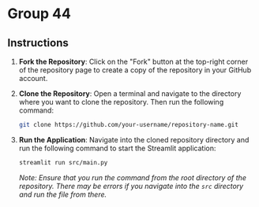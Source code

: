 # Group 44

## Instructions

1. **Fork the Repository**: Click on the "Fork" button at the top-right corner of the repository page to create a copy of the repository in your GitHub account.

2. **Clone the Repository**: Open a terminal and navigate to the directory where you want to clone the repository. Then run the following command:
    ```bash
    git clone https://github.com/your-username/repository-name.git
    ```

3. **Run the Application**: Navigate into the cloned repository directory and run the following command to start the Streamlit application:
    ```bash
    streamlit run src/main.py
    ```
    *Note: Ensure that you run the command from the root directory of the repository. There may be errors if you navigate into the `src` directory and run the file from there.*
